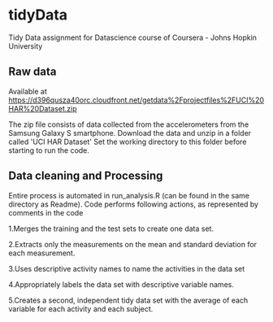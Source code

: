 tidyData
========

Tidy Data assignment for Datascience course of Coursera - Johns Hopkin University

Raw data
--------
Available at https://d396qusza40orc.cloudfront.net/getdata%2Fprojectfiles%2FUCI%20HAR%20Dataset.zip 

The zip file consists of data collected from the accelerometers from the Samsung Galaxy S smartphone.
Download the data and unzip in a folder called 'UCI HAR Dataset'
Set the working directory to this folder before starting to run the code.

Data cleaning and Processing
----------------------------
Entire process is automated in run_analysis.R (can be found in the same directory as Readme). Code performs following actions, as represented by comments in the code

1.Merges the training and the test sets to create one data set.

2.Extracts only the measurements on the mean and standard deviation for each measurement. 

3.Uses descriptive activity names to name the activities in the data set

4.Appropriately labels the data set with descriptive variable names. 

5.Creates a second, independent tidy data set with the average of each variable for each activity and each subject. 
